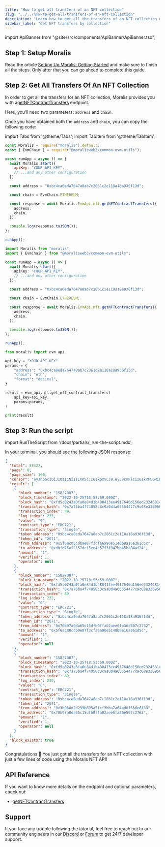 ```yaml
---
title: "How to get all transfers of an NFT collection"
slug: "../../how-to-get-all-transfers-of-an-nft-collection"
description: "Learn how to get all the transfers of an NFT collection using the Moralis NFT API."
sidebar_label: "Get NFT transfers by collection"
---
```


import ApiBanner from "@site/src/components/ApiBanner/ApiBanner.tsx";

<ApiBanner />

## Step 1: Setup Moralis

Read the article [Setting Up Moralis: Getting Started](/web3-data-api/evm/get-your-api-key) and make sure to finish all the steps. Only after that you can go ahead to complete this guide.

## Step 2: Get All Transfers Of An NFT Collection

In order to get all the transfers for an NFT collection, Moralis provides you with a[getNFTContractTransfers](/web3-data-api/evm/reference/get-nft-contract-transfers) endpoint.

Here, you'll need two parameters: `address` and `chain`.

Once you have obtained both the `address` and `chain`, you can copy the following code:

import Tabs from '@theme/Tabs';
import TabItem from '@theme/TabItem';

<Tabs groupId="programming-language">
  <TabItem value="javascript" label="index.js (JavaScript)" default>

```javascript index.js
const Moralis = require("moralis").default;
const { EvmChain } = require("@moralisweb3/common-evm-utils");

const runApp = async () => {
  await Moralis.start({
    apiKey: "YOUR_API_KEY",
    // ...and any other configuration
  });

  const address = "0xbc4ca0eda7647a8ab7c2061c2e118a18a936f13d";

  const chain = EvmChain.ETHEREUM;

  const response = await Moralis.EvmApi.nft.getNFTContractTransfers({
    address,
    chain,
  });

  console.log(response.toJSON());
};

runApp();
```

</TabItem>
<TabItem value="typescript" label="index.ts (TypeScript)">

```typescript index.ts
import Moralis from "moralis";
import { EvmChain } from "@moralisweb3/common-evm-utils";

const runApp = async () => {
  await Moralis.start({
    apiKey: "YOUR_API_KEY",
    // ...and any other configuration
  });

  const address = "0xbc4ca0eda7647a8ab7c2061c2e118a18a936f13d";

  const chain = EvmChain.ETHEREUM;

  const response = await Moralis.EvmApi.nft.getNFTContractTransfers({
    address,
    chain,
  });

  console.log(response.toJSON());
};

runApp();
```

</TabItem>
<TabItem value="python" label="index.py (Python)">

```python index.py
from moralis import evm_api

api_key = "YOUR_API_KEY"
params = {
    "address": "0xbc4ca0eda7647a8ab7c2061c2e118a18a936f13d",
    "chain": "eth",
    "format": "decimal",
}

result = evm_api.nft.get_nft_contract_transfers(
    api_key=api_key,
    params=params,
)

print(result)
```

</TabItem>
</Tabs>

## Step 3: Run the script

import RunTheScript from '/docs/partials/\_run-the-script.mdx';

<RunTheScript />

In your terminal, you should see the following JSON response:

```json
{
  "total": 88322,
  "page": 0,
  "page_size": 100,
  "cursor": "eyJhbGciOiJIUzI1NiIsInR5cCI6IkpXVCJ9.eyJvcmRlciI6IkRFU0MiLCJvZmZzZXQiOjAsImxpbWl0IjozLCJ0b2tlbl9hZGRyZXNzIjoiMHhiYzRjYTBlZGE3NjQ3YThhYjdjMjA2MWMyZTExOGExOGE5MzZmMTNkIiwid2hlcmUiOnt9LCJwYWdlIjoxLCJrZXkiOiIxNTgyNzAwNy44OS4yMzAuMCIsInRvdGFsIjo4ODMyMiwiaWF0IjoxNjY2NzI5NTI5fQ.f3u98Vp_H6hwWC8DpjozJ_BIWrLo8C51Uxob-4MbVzM",
  "result": [
    {
      "block_number": "15827007",
      "block_timestamp": "2022-10-25T18:53:59.000Z",
      "block_hash": "0xfd5c0243a0fa0e84d1b488413ee4917646d156ed23246814ffe39ca28dc13f31",
      "transaction_hash": "0x7a75ba4f74058c3c9a0d4a65554477c9c08e33695002682ca463a9d0f52eed6e",
      "transaction_index": 89,
      "log_index": 235,
      "value": "0",
      "contract_type": "ERC721",
      "transaction_type": "Single",
      "token_address": "0xbc4ca0eda7647a8ab7c2061c2e118a18a936f13d",
      "token_id": "2071",
      "from_address": "0x5f6ac80cdb9e87f3cfa6a90e5140b9a16a361d5c",
      "to_address": "0xdbfd76af2157dc15ee4e57f3f942bb45ba84af24",
      "amount": "1",
      "verified": 1,
      "operator": null
    },
    {
      "block_number": "15827007",
      "block_timestamp": "2022-10-25T18:53:59.000Z",
      "block_hash": "0xfd5c0243a0fa0e84d1b488413ee4917646d156ed23246814ffe39ca28dc13f31",
      "transaction_hash": "0x7a75ba4f74058c3c9a0d4a65554477c9c08e33695002682ca463a9d0f52eed6e",
      "transaction_index": 89,
      "log_index": 232,
      "value": "0",
      "contract_type": "ERC721",
      "transaction_type": "Single",
      "token_address": "0xbc4ca0eda7647a8ab7c2061c2e118a18a936f13d",
      "token_id": "2071",
      "from_address": "0x70b97a0da65c15dfb0ffa02aee6fa36e507c2762",
      "to_address": "0x5f6ac80cdb9e87f3cfa6a90e5140b9a16a361d5c",
      "amount": "1",
      "verified": 1,
      "operator": null
    },
    {
      "block_number": "15827007",
      "block_timestamp": "2022-10-25T18:53:59.000Z",
      "block_hash": "0xfd5c0243a0fa0e84d1b488413ee4917646d156ed23246814ffe39ca28dc13f31",
      "transaction_hash": "0x7a75ba4f74058c3c9a0d4a65554477c9c08e33695002682ca463a9d0f52eed6e",
      "transaction_index": 89,
      "log_index": 230,
      "value": "0",
      "contract_type": "ERC721",
      "transaction_type": "Single",
      "token_address": "0xbc4ca0eda7647a8ab7c2061c2e118a18a936f13d",
      "token_id": "2071",
      "from_address": "0x3b968d2d299b895a5fcf3bba7a64ad0f566e6f88",
      "to_address": "0x70b97a0da65c15dfb0ffa02aee6fa36e507c2762",
      "amount": "1",
      "verified": 1,
      "operator": null
    }
  ],
  "block_exists": true
}
```

Congratulations 🥳 You just got all the transfers for an NFT collection with just a few lines of code using the Moralis NFT API!

## API Reference

If you want to know more details on the endpoint and optional parameters, check out:

- [getNFTContractTransfers](/web3-data-api/evm/reference/get-nft-contract-transfers)

## Support

If you face any trouble following the tutorial, feel free to reach out to our community engineers in our [Discord](https://moralis.io/discord) or [Forum](https://forum.moralis.io) to get 24/7 developer support.

